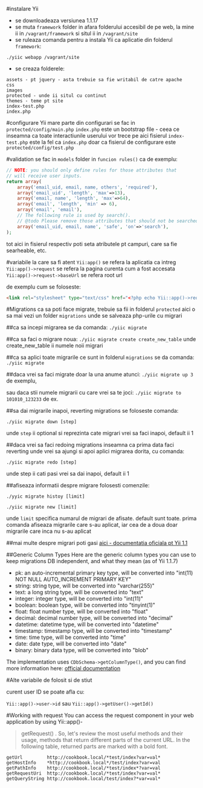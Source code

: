 #instalare Yii
- se downloadeaza versiunea 1.1.17
- se muta `framework` folder in afara folderului accesibil de pe web, la mine ii in `/vagrant/framework` si situl ii in `/vagrant/site`
- se ruleaza comanda pentru a instala Yii ca aplicatie din folderul `framework`:

`./yiic webapp /vagrant/site`

- se creaza folderele:

```
assets - pt jquery - asta trebuie sa fie writabil de catre apache
css
images
protected - unde ii situl cu continut
themes - teme pt site
index-test.php
index.php
```

#configurare Yii
mare parte din configurari se fac in `protected/config/main.php`
`index.php` este un bootstrap file - ceea ce inseamna ca toate interactiunile userului vor trece pe aici
fisierul `index-test.php` este la fel ca `index.php` doar ca fisierul de configurare este `protected/config/test.php`


#validation
se fac in `models` folder in `funcion rules()` ca de exemplu:

```php
// NOTE: you should only define rules for those attributes that
// will receive user inputs.
return array(
    array('email_uid, email, name, others', 'required'),
    array('email_uid', 'length', 'max'=>13),
    array('email, name', 'length', 'max'=>64),
    array('email', 'length', 'min' => 6),
    array('email', 'email'),
    // The following rule is used by search().
    // @todo Please remove those attributes that should not be searched.
    array('email_uid, email, name', 'safe', 'on'=>'search'),
);
```

tot aici in fisierul respectiv poti seta atributele pt campuri, care sa fie searheable, etc.

#variabile la care sa fi atent
`Yii:app()` se refera la aplicatia ca intreg
`Yii:app()->request` se refera la pagina curenta cum a fost accesata
`Yii:app()->request->baseUrl` se refera root url 

de exemplu cum se foloseste:

```html
<link rel="stylesheet" type="text/css" href="<?php echo Yii::app()->request->baseUrl; ?>/css/main.css" />
```

#Migrations
ca sa poti face migrate, trebuie sa fii in folderul `protected` aici o sa mai vezi un folder `migrations` unde se salveaza php-urile cu migrari

##ca sa incepi migrarea se da comanda: 
`./yiic migrate`

##ca sa faci o migrare noua: 
`./yiic migrate create create_new_table` unde create_new_table ii numele noii migrari

##ca sa aplici toate migrarile ce sunt in folderul `migrations` 
se da comanda: `./yiic migrate`

##daca vrei sa faci migrate doar la una anume atunci: 
`./yiic migrate up 3` de exemplu, 

sau daca stii numele migrarii cu care vrei sa te joci: 
`./yiic migrate to 101010_123233` de ex.

##sa dai migrarile inapoi, reverting migrations 
se foloseste comanda: 

`./yiic migrate down [step]` 

unde `step` ii optional si reprezinta cate migrari vrei sa faci inapoi, default ii 1

##daca vrei sa faci redoing migrations
inseamna ca prima data faci reverting unde vrei sa ajungi si apoi aplici migrarea dorita, cu comanda: 

`./yiic migrate redo [step]` 

unde step ii cati pasi vrei sa dai inapoi, default ii 1

##afiseaza informatii despre migrare
folosesti comenzile:

`./yyic migrate histoy [limit]`

`./yiic migrate new [limit]`

unde `limit` specifica numarul de migrari de afisate. default sunt toate.
prima comanda afiseaza migrarile care s-au aplicat, iar cea de a doua doar migrarile care inca nu s-au aplicat

##mai multe despre migrari
poti gasi [aici - documentatia oficiala pt Yii 1.1](http://www.yiiframework.com/doc/guide/1.1/en/database.migration)

##Generic Column Types
Here are the generic column types you can use to keep migrations DB independent, and what they mean (as of Yii 1.1.7)

-    pk: an auto-incremental primary key type, will be converted into "int(11) NOT NULL AUTO_INCREMENT PRIMARY KEY"
-    string: string type, will be converted into "varchar(255)"
-    text: a long string type, will be converted into "text"
-    integer: integer type, will be converted into "int(11)"
-    boolean: boolean type, will be converted into "tinyint(1)"
-    float: float number type, will be converted into "float"
-    decimal: decimal number type, will be converted into "decimal"
-    datetime: datetime type, will be converted into "datetime"
-    timestamp: timestamp type, will be converted into "timestamp"
-    time: time type, will be converted into "time"
-    date: date type, will be converted into "date"
-    binary: binary data type, will be converted into "blob"

The implementation uses `CDbSchema->getColumnType()`, and you can find more information here: [official documentation](http://www.yiiframework.com/doc/api/1.1/CDbSchema#getColumnType-detail)


#Alte variabile de folosit si de stiut

curent user ID se poate afla cu:

`Yii::app()->user->id` sau `Yii::app()->getUser()->getId()`

#Working with request
You can access the request component in your web application by using Yii::app()-
>getRequest() . So, let's review the most useful methods and their usage, methods that
return different parts of the current URL. In the following table, returned parts are marked with a bold font.

```
getUrl         http://cookbook.local/*test/index?var=val*
getHostInfo    *http://cookbook.local*/test/index?var=val
getPathInfo    http://cookbook.local/*test/index*?var=val
getRequestUri  http://cookbook.local/*test/index?var=val*
getQueryString http://cookbook.local/test/index?*var=val*
```
